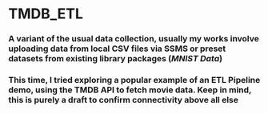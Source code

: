 # TMDB_ETL

### A variant of the usual data collection, usually my works involve uploading data from local CSV files via SSMS or preset datasets from existing library packages (*MNIST Data*)
### This time, I tried exploring a popular example of an ETL Pipeline demo, using the TMDB API to fetch movie data. Keep in mind, this is purely a draft to confirm connectivity above all else
